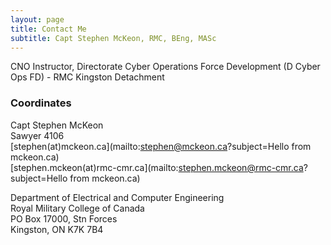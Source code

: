 ```yaml
---
layout: page
title: Contact Me
subtitle: Capt Stephen McKeon, RMC, BEng, MASc
---
```


CNO Instructor, Directorate Cyber Operations Force Development (D Cyber Ops FD) - RMC Kingston Detachment

### Coordinates 
Capt Stephen McKeon  
Sawyer 4106  
[stephen(at)mckeon.ca](mailto:stephen@mckeon.ca?subject=Hello from mckeon.ca)  
[stephen.mckeon(at)rmc-cmr.ca](mailto:stephen.mckeon@rmc-cmr.ca?subject=Hello from mckeon.ca)


Department of Electrical and Computer Engineering  
Royal Military College of Canada  
PO Box 17000, Stn Forces  
Kingston, ON K7K 7B4  
